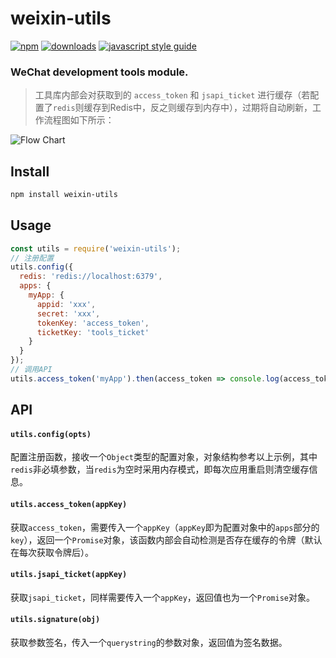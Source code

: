 # weixin-utils

[![npm][npm-image]][npm-url] [![downloads][downloads-image]][downloads-url] [![javascript style guide][standard-image]][standard-url]

[npm-image]: https://img.shields.io/npm/v/weixin-utils.svg
[npm-url]: https://npmjs.org/package/weixin-utils
[downloads-image]: https://img.shields.io/npm/dm/weixin-utils.svg
[downloads-url]: https://npmjs.org/package/weixin-utils
[standard-image]: https://img.shields.io/badge/code_style-standard-brightgreen.svg
[standard-url]: https://standardjs.com

### WeChat development tools module.

>工具库内部会对获取到的 `access_token` 和 `jsapi_ticket` 进行缓存（若配置了`redis`则缓存到Redis中，反之则缓存到内存中），过期将自动刷新，工作流程图如下所示：

![Flow Chart](https://raw.githubusercontent.com/yinfxs/weixin-utils/master/flow_chart.png)

## Install

```sh
npm install weixin-utils
```

## Usage

```js
const utils = require('weixin-utils');
// 注册配置
utils.config({
  redis: 'redis://localhost:6379',
  apps: {
    myApp: {
      appid: 'xxx',
      secret: 'xxx',
      tokenKey: 'access_token',
      ticketKey: 'tools_ticket'
    }
  }
});
// 调用API
utils.access_token('myApp').then(access_token => console.log(access_token));
```

## API

#### `utils.config(opts)`

配置注册函数，接收一个`Object`类型的配置对象，对象结构参考以上示例，其中`redis`非必填参数，当`redis`为空时采用内存模式，即每次应用重启则清空缓存信息。

#### `utils.access_token(appKey)`

获取`access_token`，需要传入一个`appKey`（`appKey`即为配置对象中的`apps`部分的`key`），返回一个`Promise`对象，该函数内部会自动检测是否存在缓存的令牌（默认在每次获取令牌后）。

#### `utils.jsapi_ticket(appKey)`

获取`jsapi_ticket`，同样需要传入一个`appKey`，返回值也为一个`Promise`对象。

#### `utils.signature(obj)`

获取参数签名，传入一个`querystring`的参数对象，返回值为签名数据。